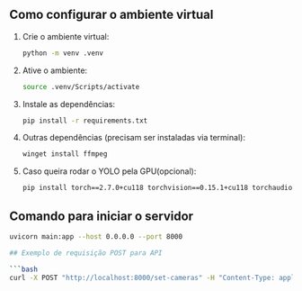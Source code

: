 ## Como configurar o ambiente virtual

1. Crie o ambiente virtual:

   ```bash
   python -m venv .venv

2. Ative o ambiente:

   ```bash
   source .venv/Scripts/activate

3. Instale as dependências:

   ```bash
   pip install -r requirements.txt

4. Outras dependências (precisam ser instaladas via terminal):
   
   ```bash
   winget install ffmpeg

5. Caso queira rodar o YOLO pela GPU(opcional):
   ```bash
   pip install torch==2.7.0+cu118 torchvision==0.15.1+cu118 torchaudio==2.0.1 --index-url https://download.pytorch.org/whl/cu118

## Comando para iniciar o servidor
   
   ```bash
   uvicorn main:app --host 0.0.0.0 --port 8000

## Exemplo de requisição POST para API

   ```bash
   curl -X POST "http://localhost:8000/set-cameras" -H "Content-Type: application/json" -d "{\"camera_id\":13,\"recorder_guid\":\"{B54AE1B4-CCB8-4D80-9E85-4A7593FF789C}\"}"